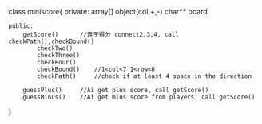 class miniscore{
    private:
        array[] object(col,+,-)
        char** board

    public:    
        getScore()      //连子得分 connect2,3,4, call checkPath(),checkBound()
            checkTwo()
            checkThree()
            checkFour()
            checkBound()    //1<col<7 1<row<6
            checkPath()     //check if at least 4 space in the direction

        guessPlus()     //Ai get plus score, call getScore()
        guessMinus()    //Ai get mius score from players, call getScore()

}

